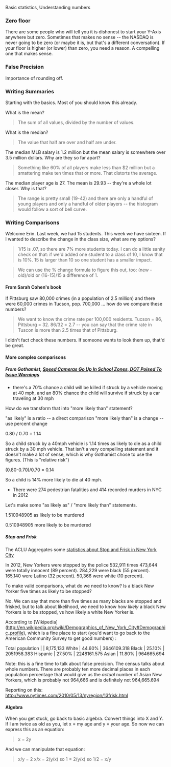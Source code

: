 Basic statistics, Understanding numbers
### Zero floor
There are some people who will tell you it is dishonest to start your Y-Axis anywhere but zero. Sometimes that makes no sense -- the NASDAQ is never going to be zero (or maybe it is, but that's a different conversation). If your floor is higher (or lower) than zero, you need a reason. A compelling one that makes sense.


### False Precision

Importance of rounding off.


### Writing Summaries

Starting with the basics. Most of you should know this already.

What is the mean?

> The sum of all values, divided by the number of values.

What is the median?

> The value that half are over and half are under.

The median MLB salary is 1.2 million but the mean salary is somewhere over 3.5 million dollars. Why are they so far apart?

> Something like 60% of all players make less than $2 million but a smattering make ten times that or more. That distorts the average.

The median player age is 27. The mean is 29.93 -- they're a whole lot closer. Why is that?

> The range is pretty small (19-42) and there are only a handful of young players and only a handful of older players -- the histogram would follow a sort of bell curve.

### Writing Comparisons

Welcome Erin.
Last week, we had 15 students. This week we have sixteen. If I wanted to describe the change in the class size, what are my options?

> 1/15 is .07, so there are 7% more students today. I can do a little sanity check on that: if we'd added one student to a class of 10, I know that is 10%. 15 is larger than 10 so one student has a smaller impact.

> We can use the % change formula to figure this out, too:
> (new - old)/old or  (16-15)/15 
> a difference of 1.

#### From Sarah Cohen's book

If Pittsburg saw 80,000 crimes (in a population of 2.5 million) and there were 60,000 crimes in Tucson, pop. 700,000 ... how do we compare these numbers?

> We want to know the crime rate per 100,000 residents.
> Tucson = 86, Pittsburg = 32.
> 86/32 = 2.7 -- you can say that the crime rate in Tuscon is more than 2.5 times that of Pittsburg.

I didn't fact check these numbers. If someone wants to look them up, that'd be great.

#### More complex comparisons

##### From *Gothamist*, [Speed Cameras Go Up In School Zones, DOT Poised To Issue Warnings](http://gothamist.com/2013/08/26/speed_cameras_go_up_in_school_zones.php)

* there's a 70% chance a child will be killed if struck by a vehicle moving at 40 mph, and an 80% chance the child will survive if struck by a car traveling at 30 mph

How do we transform that into "more likely than" statement?

"as likely" is a ratio -- a direct comparison
"more likely than" is a change -- use percent change

0.80 / 0.70 = 1.14 

So a child struck by a 40mph vehicle is 1.14 times as likely to die as a child struck by a 30 mph vehicle.  That isn't a very compelling statement and it doesn't make a lot of sense, which is why Gothamist chose to use the figures. (This is "relative risk")

(0.80-0.70)/0.70 = 0.14 

So a child is 14% more likely to die at 40 mph.

* There were 274 pedestrian fatalities and 414 recorded murders in NYC in 2012 

Let's make some "as likely as" / "more likely than" statements.

1.510948905    as likely to be murdered
    
0.510948905    more likely to be murdered


##### Stop and Frisk
The ACLU Aggregates some [statistics about Stop and Frisk in New York City](http://www.nyclu.org/content/stop-and-frisk-data)

In 2012, New Yorkers were stopped by the police 532,911 times
473,644 were totally innocent (89 percent).
284,229 were black (55 percent).
165,140 were Latino (32 percent).
50,366 were white (10 percent).

To make valid comparisons, what do we need to know? Is a black New Yorker five times as likely to be stopped?

No. We can say that more than five times as many blacks are stopped and frisked, but to talk about likelihood, we need to know how *likely* a black New Yorkers is to be stopped, vs how likely a white New Yorker is.

According to [Wikipedia] (http://en.wikipedia.org/wiki/Demographics_of_New_York_City#Demographic_profile), which is a fine place to start (you'd want to go back to the American Community Survey to get good numbers) :

Total population |        	|    8,175,133 
White        	|    44.60% |    3646109.318 
Black        	|     25.10% |    2051958.383 
Hispanic     	|    27.50% |    2248161.575 
Asian        	|    11.80% |    964665.694 
 	 
Note: this is a fine time to talk about false precision. The census talks about whole numbers. There are probably ten more decimal places in each population percentage that would give us the *actual* number of Asian New Yorkers, which is probably not 964,666 and is definitely not 964,665.694 


Reporting on this:
http://www.nytimes.com/2010/05/13/nyregion/13frisk.html

#### Algebra
When you get stuck, go back to basic algebra. Convert things into X and Y. If I am twice as old as you, let x = my age and y = your age. So now we can express this as an equation:

> x = 2y

And we can manipulate that equation:

> x/y = 2 
> x/x = 2(y/x) so 1 = 2(y/x) so 1/2 = x/y


